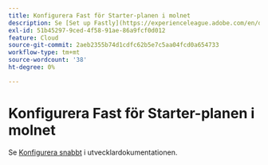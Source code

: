 ```yaml
---
title: Konfigurera Fast för Starter-planen i molnet
description: Se [Set up Fastly](https://experienceleague.adobe.com/en/docs/commerce-cloud-service/user-guide/cdn/setup-fastly/fastly-configuration) i utvecklardokumentationen.
exl-id: 51b45297-9ced-4f58-91ae-86a9fcf0d012
feature: Cloud
source-git-commit: 2aeb2355b74d1cdfc62b5e7c5aa04fcd0a654733
workflow-type: tm+mt
source-wordcount: '38'
ht-degree: 0%

---
```


# Konfigurera Fast för Starter-planen i molnet

Se [Konfigurera snabbt](https://experienceleague.adobe.com/en/docs/commerce-cloud-service/user-guide/cdn/setup-fastly/fastly-configuration) i utvecklardokumentationen.
